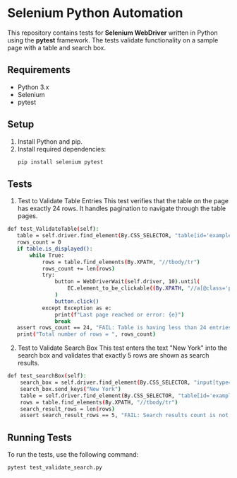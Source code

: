 # Selenium Python Automation

This repository contains tests for **Selenium WebDriver** written in Python using the **pytest** framework. The tests validate functionality on a sample page with a table and search box.

## Requirements

- Python 3.x
- Selenium
- pytest

## Setup

1. Install Python and pip.
2. Install required dependencies:
   ```bash
   pip install selenium pytest

## Tests
1. Test to Validate Table Entries
This test verifies that the table on the page has exactly 24 rows. It handles pagination to navigate through the table pages.
 ```bash
 def test_ValidateTable(self):
    table = self.driver.find_element(By.CSS_SELECTOR, "table[id='example']")
    rows_count = 0
    if table.is_displayed():
        while True:
            rows = table.find_elements(By.XPATH, "//tbody/tr")
            rows_count += len(rows)
            try:
                button = WebDriverWait(self.driver, 10).until(
                    EC.element_to_be_clickable((By.XPATH, "//a[@class='paginate_button next']"))
                )
                button.click()
            except Exception as e:
                print(f"Last page reached or error: {e}")
                break
    assert rows_count == 24, "FAIL: Table is having less than 24 entries"
    print("Total number of rows = ", rows_count)
 ```

2. Test to Validate Search Box
This test enters the text "New York" into the search box and validates that exactly 5 rows are shown as search results.
```bash
def test_searchBox(self):
    search_box = self.driver.find_element(By.CSS_SELECTOR, "input[type='search']")
    search_box.send_keys("New York")
    table = self.driver.find_element(By.CSS_SELECTOR, "table[id='example']")
    rows = table.find_elements(By.XPATH, "//tbody/tr")
    search_result_rows = len(rows)
    assert search_result_rows == 5, "FAIL: Search results count is not equal to 5"
```

## Running Tests
To run the tests, use the following command:
```bash
pytest test_validate_search.py
``` 
